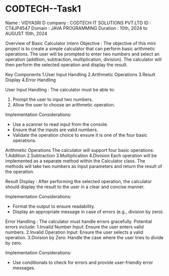 # CODTECH--Task1
Name : VIDYASRI D 
company : CODTECH IT SOLUTIONS PVT.LTD
ID : CT4JP4547
Domain : JAVA PROGRAMMING
Duration : 10th, 2024 to AUGUST 10th, 2024


Overview of Basic Calculator intern
Objective :
The objective of this mini project is to create a simple calculator that can perform basic arithmetic operations. The user will be prompted to enter two numbers and select an operation (addition, subtraction, multiplication, division). The calculator will then perform the selected operation and display the result.

Key Components
1.User Input Handling
2.Arithmetic Operations
3.Result Display
4.Error Handling

User Input Handling :
The calculator must be able to:
1. Prompt the user to input two numbers.
2. Allow the user to choose an arithmetic operation.
   
Implementation Considerations:
* Use a scanner to read input from the console.
* Ensure that the inputs are valid numbers.
* Validate the operation choice to ensure it is one of the four basic operations.
  
Arithmetic Operations
The calculator will support four basic operations:
1.Addition
2.Subtraction
3.Multiplication
4.Division
Each operation will be implemented as a separate method within the Calculator class. The methods will take two numbers as input parameters and return the result of the operation.

Result Display :
After performing the selected operation, the calculator should display the result to the user in a clear and concise manner.

Implementation Considerations:
* Format the output to ensure readability.
* Display an appropriate message in case of errors (e.g., division by zero).
  
Error Handling :
The calculator must handle errors gracefully. Potential errors include:
1.Invalid Number Input: Ensure the user enters valid numbers.
2.Invalid Operation Input: Ensure the user selects a valid operation.
3.Division by Zero: Handle the case where the user tries to divide by zero.

Implementation Considerations:
* Use conditionals to check for errors and provide user-friendly error messages.

